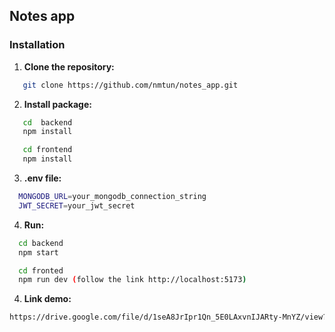 ## Notes app
### Installation
1. **Clone the repository:**
```sh
   git clone https://github.com/nmtun/notes_app.git
```
2. **Install package:**
```sh
   cd  backend
   npm install
```
```sh
   cd frontend
   npm install
```
3. **.env file:**
```sh
  MONGODB_URL=your_mongodb_connection_string
  JWT_SECRET=your_jwt_secret
```
4. **Run:**
```sh
  cd backend
  npm start
```
```sh
  cd fronted
  npm run dev (follow the link http://localhost:5173)
```
4. **Link demo:**
```sh
https://drive.google.com/file/d/1seA8JrIpr1Qn_5E0LAxvnIJARty-MnYZ/view?usp=sharing
```
